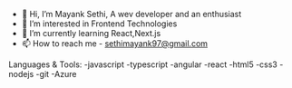 - 👋 Hi, I’m Mayank Sethi, A wev developer and an enthusiast
- 👀 I’m interested in Frontend Technologies
- 🌱 I’m currently learning React,Next.js
- 📫 How to reach me - sethimayank97@gmail.com

Languages & Tools:
-javascript
-typescript 
-angular
-react 
-html5 
-css3
-nodejs
-git
-Azure

<!---
mayanksethi97/mayanksethi97 is a ✨ special ✨ repository because its `README.md` (this file) appears on your GitHub profile.
You can click the Preview link to take a look at your changes.
--->
